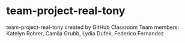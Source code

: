 # team-project-real-tony
team-project-real-tony created by GitHub Classroom
Team members: Katelyn Rohrer, Camila Grubb, Lydia Dufek, Federico Fernandez
